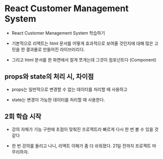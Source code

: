 # React Customer Management System

- React Customer Management System 학습하기

- 기본적으로 리액트는 html 문서를 어떻게 효과적으로 보여줄 것인지에 대해 많은 고민을 한 결과물로 만들어진 라이브러리다.

- 그리고 html 문서를 한 화면에서 잘게 쪼개는데 그것이 컴포넌트다 (Component)

## props와 state의 처리 시, 차이점

- props는 일반적으로 변경할 수 없는 데이터를 처리할 때 사용하고

- state는 변경이 가능한 데이터를 처리할 때 사용한다.

## 2회 학습 시작

- 강의 자체가 기능 구현에 초점이 맞춰진 프로젝트라 빠르게 다시 한 번 볼 수 있을 것 같다

- 한 번 강의를 돌리고 나니, 리액트 이해가 좀 더 쉬워졌다. 21일 전까지 프로젝트 마무리하자.
